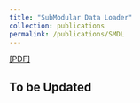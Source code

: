 ```yaml
---
title: "SubModular Data Loader"
collection: publications
permalink: /publications/SMDL
---  
```

[[PDF]](https://lantaoyu.github.io/files/dadm-kdd.pdf)

## To be Updated 